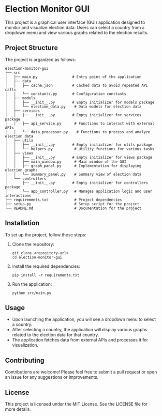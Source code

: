 # Election Monitor GUI

This project is a graphical user interface (GUI) application designed to monitor and visualize election data. Users can select a country from a dropdown menu and view various graphs related to the election results.

## Project Structure

The project is organized as follows:

```
election-monitor-gui
├── src
│   ├── main.py                # Entry point of the application
│   ├── data
│   │   ├── cache.json         # Cached data to avoid repeated API calls
│   │   └── constants.py       # Configuration constants
│   ├── models
│   │   ├── __init__.py        # Empty initializer for models package
│   │   └── election_data.py    # Data models for election data
│   ├── services
│   │   ├── __init__.py        # Empty initializer for services package
│   │   ├── api_service.py      # Functions to interact with external APIs
│   │   └── data_processor.py    # Functions to process and analyze election data
│   ├── utils
│   │   ├── __init__.py        # Empty initializer for utils package
│   │   └── helpers.py          # Utility functions for various tasks
│   ├── views
│   │   ├── __init__.py        # Empty initializer for views package
│   │   ├── main_window.py      # Main window of the GUI
│   │   ├── graph_panel.py      # Implementation for displaying election graphs
│   │   └── summary_panel.py    # Summary view of election data
│   └── controllers
│       ├── __init__.py        # Empty initializer for controllers package
│       └── app_controller.py   # Manages application logic and user interactions
├── requirements.txt            # Project dependencies
├── setup.py                    # Setup script for the project
└── README.md                   # Documentation for the project
```

## Installation

To set up the project, follow these steps:

1. Clone the repository:
   ```
   git clone <repository-url>
   cd election-monitor-gui
   ```

2. Install the required dependencies:
   ```
   pip install -r requirements.txt
   ```

3. Run the application:
   ```
   python src/main.py
   ```

## Usage

- Upon launching the application, you will see a dropdown menu to select a country.
- After selecting a country, the application will display various graphs related to the election data for that country.
- The application fetches data from external APIs and processes it for visualization.

## Contributing

Contributions are welcome! Please feel free to submit a pull request or open an issue for any suggestions or improvements.

## License

This project is licensed under the MIT License. See the LICENSE file for more details.